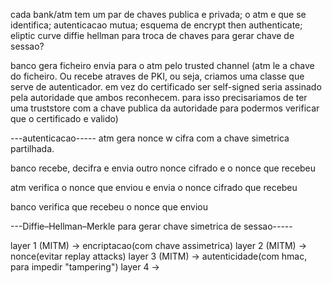 cada bank/atm tem um par de chaves publica e privada;
o atm e que se identifica;
autenticacao mutua;
esquema de encrypt then authenticate;
eliptic curve diffie hellman para troca de chaves para gerar chave de sessao?





banco gera ficheiro
envia para o atm pelo trusted channel (atm le a chave do ficheiro. Ou recebe atraves de PKI, ou seja, criamos uma classe que serve de autenticador. em vez do certificado ser self-signed seria assinado pela autoridade que ambos reconhecem. para isso precisariamos de ter uma truststore com a chave publica da autoridade para podermos verificar que o certificado e valido)

---autenticacao-----
atm gera nonce w cifra com a chave simetrica partilhada.

banco recebe, decifra e envia outro nonce cifrado e o nonce que recebeu

atm verifica o nonce que enviou e envia o nonce cifrado que recebeu

banco verifica que recebeu o nonce que enviou

---Diffie–Hellman–Merkle para gerar chave simetrica de sessao-----




layer 1 (MITM) -> encriptacao(com chave assimetrica)
layer 2 (MITM) -> nonce(evitar replay attacks)
layer 3 (MITM) -> autenticidade(com hmac, para impedir "tampering")
layer 4 ->

